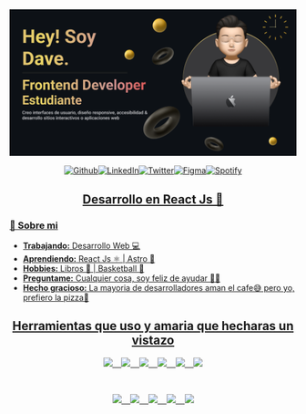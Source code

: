 <img src="./assets/bannerProfile.png">

<p align="center">
<a href="https://github.com/davecoude" target="_blank"><img src="https://img.shields.io/badge/GitHub-%230077B5.svg?&style=flat-square&logo=github&logoColor=white&labelColor=181717?&color=181717" alt="Github"><a href="https://www.linkedin.com/in/davanegas/" target="_blank"><img src="https://img.shields.io/badge/LinkedIn-%230077B5.svg?&style=flat-square&logo=linkedin&logoColor=white?&labelColor=0A66C2?&color=0A66C2" alt="LinkedIn"><a href="https://twitter.com/_dave444" target="_blank"><img src="https://img.shields.io/badge/Twitter-%230077B5.svg?&style=flat-square&logo=twitter&logoColor=white&labelColor=1DA1F2?&color=1DA1F2" alt="Twitter"><a href="https://www.figma.com/@daave" target="_blank"><img src="https://img.shields.io/badge/Figma-%230077B5.svg?&style=flat-square&logo=figma&logoColor=white&labelColor=F24E1E?&color=F24E1E" alt="Figma"><a href="https://open.spotify.com/user/diegovaneegas?si=11c0f05d70524ddd" target="_blank"><img src="https://img.shields.io/badge/Spotify-%230077B5.svg?&style=flat-square&logo=spotify&logoColor=white&labelColor=1DB954?&color=1DB954" alt="Spotify">
</p>


<h2 align="center"> Desarrollo en React Js 💙 </h2>
<h3> 🤔 Sobre mi</h3>
<ul>
	<li><strong>Trabajando:</strong> Desarrollo Web 💻</li>
	<li><strong>Aprendiendo:</strong> React Js ⚛️ | Astro 🚀</li>
	<li><strong>Hobbies:</strong> Libros 📖 | Basketball 🏀</li>
	<li><strong>Preguntame:</strong> Cualquier cosa, soy feliz de ayudar 🤟🏻</li>
	<li><strong>Hecho gracioso:</strong> La mayoria de desarrolladores aman el cafe😅 pero yo, prefiero la pizza🍕</li>
</ul>


<h2 align="center">
  Herramientas que uso y amaria que hecharas un vistazo
</h2>
<p align="center">
<code><img height="70" src="https://cdn4.iconfinder.com/data/icons/logos-3/600/React.js_logo-512.png"></code> &nbsp;&nbsp;
<code><img height="65" src="https://w7.pngwing.com/pngs/915/519/png-transparent-typescript-hd-logo-thumbnail.png"></code> &nbsp;&nbsp;
<code><img height="70" src="https://upload.wikimedia.org/wikipedia/commons/thumb/f/f1/Vitejs-logo.svg/1039px-Vitejs-logo.svg.png"></code> &nbsp;&nbsp;
<code><img height="75" src="https://upload.wikimedia.org/wikipedia/commons/thumb/d/d5/Tailwind_CSS_Logo.svg/2048px-Tailwind_CSS_Logo.svg.png"></code> &nbsp;&nbsp;
<code><img height="75" src="https://cdn.freebiesupply.com/logos/thumbs/2x/sass-1-logo.png"></code> &nbsp;&nbsp;
<code><img height="65" src="https://cdn-icons-png.flaticon.com/512/888/888879.png"></code>
</p>
<br/>

<p align="center">
<code><img height="42" src="https://upload.wikimedia.org/wikipedia/commons/thumb/d/db/Npm-logo.svg/2560px-Npm-logo.svg.png"></code> &nbsp;&nbsp;
<code><img height="75" src="https://git-scm.com/images/logos/downloads/Git-Icon-1788C.png"></code> &nbsp;&nbsp;
<code><img height="65" src="https://upload.wikimedia.org/wikipedia/commons/thumb/6/6a/JavaScript-logo.png/800px-JavaScript-logo.png"></code> &nbsp;&nbsp;
<code><img height="80" src="https://logospng.org/download/css-3/logo-css-3-1536.png"></code> &nbsp;&nbsp;
<code><img height="75" src="https://www.w3.org/html/logo/downloads/HTML5_Badge_512.png"></code>
</p>
<br/>
